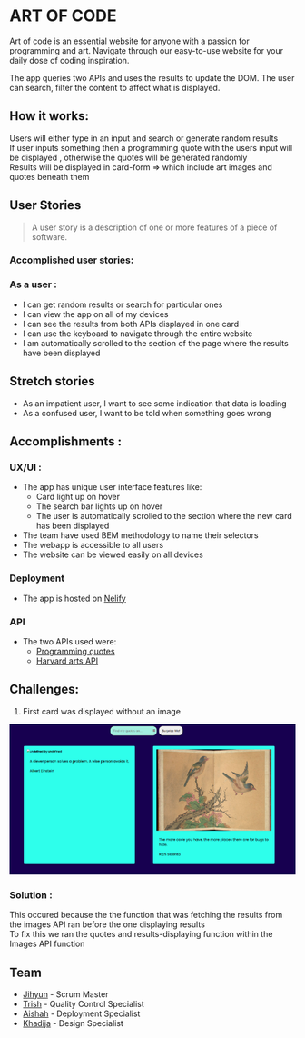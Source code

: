 # ART OF CODE
Art of code is an essential website for anyone with a passion for programming and art.
Navigate through our easy-to-use website for your daily dose of coding inspiration. 

The app  queries two APIs and uses the results to update the DOM. The user can search, filter the content to affect what is displayed. 


## How it works:
Users will either type in an input and search or generate random results  
If user inputs something then a programming quote with the users input will be displayed , otherwise the quotes will be generated randomly  
Results will be displayed in card-form => which include art images and quotes beneath them
  

## User Stories
> A user story is a description of one or more features of a piece of software.

### Accomplished user stories:  
### As a user :  

- I can get random results or search for particular ones
- I can view the app on all of my devices
- I can see the results from both APIs displayed in one card
- I can use the keyboard to navigate through the entire website
- I am automatically scrolled to the section of the page where the results have been displayed

## Stretch stories
- As an impatient user, I want to see some indication that data is loading
- As a confused user, I want to be told when something goes wrong

## Accomplishments :
### UX/UI :
- The app has unique user interface features like:
    - Card light up on hover
    - The search bar lights up on hover
    - The user is automatically scrolled to the section where the new card has been displayed
- The team have used BEM methodology to name their selectors
- The webapp is accessible to all users
- The website can be viewed easily on all devices

### Deployment
- The app is hosted on [Nelify](https://www.netlify.com/)    

### API
- The two APIs used were:
    - [Programming quotes](https://programming-quotes-api.herokuapp.com/)
    - [Harvard arts API](https://www.harvardartmuseums.org/collections/api)


## Challenges:
1. First card was displayed without an image

![](images/challenge-image.png)  

### Solution :
This occured because the the function that was fetching the results from the images API ran before the one displaying results  
To fix this we ran the quotes and results-displaying function within the Images API function

## Team
- [Jihyun](https://github.com/Jihyun-Jang) - Scrum Master
- [Trish](https://github.com/trishtracking) - Quality Control Specialist
- [Aishah](https://github.com/aissshah) - Deployment Specialist
- [Khadija](https://github.com/khadija-nur) - Design Specialist